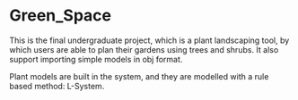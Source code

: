 # Green_Space
This is the final undergraduate project, which is a plant landscaping tool, by which users are able to plan their gardens using trees and shrubs. It also support importing simple models in obj format.

Plant models are built in the system, and they are modelled with a rule based method: L-System.
